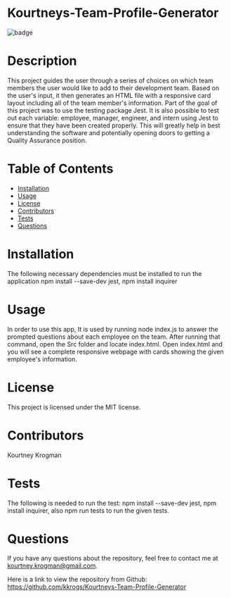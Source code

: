 # Kourtneys-Team-Profile-Generator
 ![badge](https://img.shields.io/badge/License-MIT-brightgreen)

# Description
This project guides the user through a series of choices on which team members the user would like to add to their development team. Based on the user's input, it then generates an HTML file with a responsive card layout including all of the team member's information. Part of the goal of this project was to use the testing package Jest. It is also possible to test out each variable: employee, manager, engineer, and intern using Jest to ensure that they have been created properly. This will greatly help in best understanding the software and potentially opening doors to getting a Quality Assurance position.
# Table of Contents
* [Installation](#installation)
* [Usage](#usage)
* [License](#license)
* [Contributors](#contributors)
* [Tests](#tests)
* [Questions](#questions)
# Installation
The following necessary dependencies must be installed to run the application npm install --save-dev jest, npm install inquirer
# Usage
In order to use this app, It is used by running node index.js to answer the prompted questions about each employee on the team. After running that command, open the Src folder and locate index.html. Open index.html and you will see a complete responsive webpage with cards showing the given employee's information.
# License
This project is licensed under the MIT license.


# Contributors
 Kourtney Krogman
# Tests
The following is needed to run the test: npm install --save-dev jest, npm install inquirer, also npm run tests to run the given tests.
# Questions
If you have any questions about the repository, feel free to contact me at kourtney.krogman@gmail.com.

Here is a link to view the repository from Github:
https://github.com/kkrogs/Kourtneys-Team-Profile-Generator
